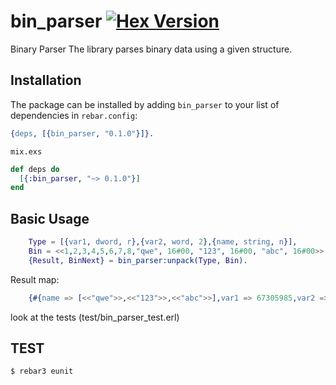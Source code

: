 # bin_parser [![Hex Version](https://img.shields.io/hexpm/v/bin_parser.svg)](https://hex.pm/packages/bin_parser)

Binary Parser
The library parses binary data using a given structure.

## Installation

The package can be installed by adding `bin_parser` to your list of dependencies
in 
`rebar.config`:
```erlang
{deps, [{bin_parser, "0.1.0"}]}.
```
`mix.exs`
```elixir
def deps do
  [{:bin_parser, "~> 0.1.0"}]
end
```
## Basic Usage
``` erlang
    Type = [{var1, dword, r},{var2, word, 2},{name, string, n}],
    Bin = <<1,2,3,4,5,6,7,8,"qwe", 16#00, "123", 16#00, "abc", 16#00>>,
    {Result, BinNext} = bin_parser:unpack(Type, Bin).
```
 Result map:
``` erlang
    {#{name => [<<"qwe">>,<<"123">>,<<"abc">>],var1 => 67305985,var2 => [1541,2055]}.
```
look at the tests (test/bin_parser_test.erl)

## TEST

    $ rebar3 eunit


